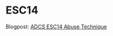 # ESC14

Blogpost: [ADCS ESC14 Abuse Technique](https://posts.specterops.io/adcs-esc14-abuse-technique-333a004dc2b9)
